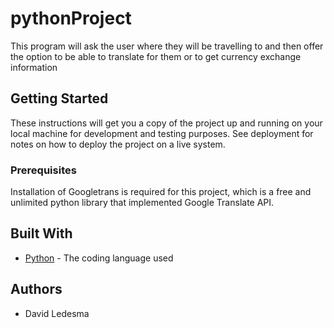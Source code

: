 # pythonProject

This program will ask the user where they will be travelling to and then offer the option to 
be able to translate for them or to get currency exchange information

## Getting Started

These instructions will get you a copy of the project up and running on your local machine
for development and testing purposes. See deployment for notes on how to deploy the project
on a live system.

### Prerequisites

Installation of Googletrans is required for this project, which is a free and unlimited python
library that implemented Google Translate API.

## Built With

* [Python](https://www.python.org/) - The coding language used

## Authors

* David Ledesma
